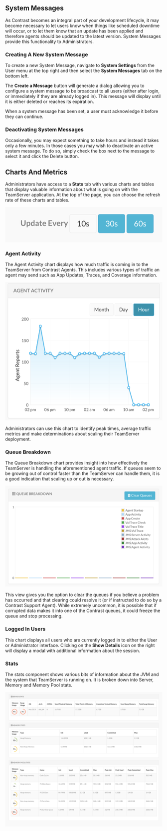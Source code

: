 <!--
title: "The Administrator's Dashboard"
description: "The Administrator's Dashboard can be a little intimidating at first, especially for new Administrators. Understanding the components on this dashboard can aid administrators in understanding scaling and performance issues as well as helping to troubleshoot user problems and get the most out of your Enterprise Deployment."
tags: "EOP SuperAdmin System Messages Monitoring"
-->

## System Messages
As Contrast becomes an integral part of your development lifecycle, it may become necessary to let users know when things like scheduled downtime will occur, or to let them know that an update has been applied and therefore agents should be updated to the latest version. System Messages provide this functionality to Administrators. 

### Creating A New System Message
To create a new System Message, navigate to **System Settings** from the User menu at the top right and then select the **System Messages** tab on the bottom left.

The **Create a Message** button will generate a dialog allowing you to configure a system message to be broadcast to all users (either after login, or immediately if they are already logged in). This message will display until it is either deleted or reaches its expiration.

When a system message has been set, a user must acknowledge it before they can continue.


### Deactivating System Messages
Occasionally, you may expect something to take hours and instead it takes only a few minutes. In those cases you may wish to deactivate an active system message. To do so, simply check the box next to the message to select it and click the Delete button.

## Charts And Metrics
Administrators have access to a **Stats** tab with various charts and tables that display valuable information about what is going on with the TeamServer application. At the top of the page, you can choose the refresh rate of these charts and tables.

<a href="assets/images/KB4-c03_4.png" rel="lightbox" title="Update Frequency Dropdown"><img class="thumbnail" src="assets/images/KB4-c03_4.png"/></a>

### Agent Activity
The Agent Activity chart displays how much traffic is coming in to the TeamServer from Contrast Agents. This includes various types of traffic an agent may send such as App Updates, Traces, and Coverage information.

<a href="assets/images/KB4-c03_5.png" rel="lightbox" title="Agent Activity"><img class="thumbnail" src="assets/images/KB4-c03_5.png"/></a>

Administrators can use this chart to identify peak times, average traffic metrics and make determinations about scaling their TeamServer deployment.

### Queue Breakdown
The Queue Breakdown chart provides insight into how effectively the TeamServer is handling the aforementioned agent traffic. If queues seem to be growing out of control faster than the TeamServer can handle them, it is a good indication that scaling up or out is necessary.

<a href="assets/images/KB4-c03_6.png" rel="lightbox" title="Queue Breakdown Chart"><img class="thumbnail" src="assets/images/KB4-c03_6.png"/></a>

This view gives you the option to clear the queues if you believe a problem has occurred and that clearing could resolve it (or if instructed to do so by a Contrast Support Agent). While extremely uncommon, it is possible that if corrupted data makes it into one of the Contrast queues, it could freeze the queue and stop processing.

### Logged In Users
This chart displays all users who are currently logged in to either the User or Administrator interface. Clicking on the **Show Details** icon on the right will display a modal with additional information about the session.


### Stats
The stats component shows various bits of information about the JVM and the system that TeamServer is running on.  It is broken down into Server, Memory and Memory Pool stats.

<a href="assets/images/KB4-c03_8.png" rel="lightbox" title="Server &amp; Memory Statistics Bars"><img class="thumbnail" src="assets/images/KB4-c03_8.png"/></a>
